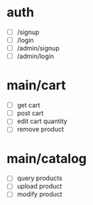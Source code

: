 # auth

- [ ] /signup
- [ ] /login
- [ ] /admin/signup
- [ ] /admin/login

# main/cart

- [ ] get cart
- [ ] post cart
- [ ] edit cart quantity
- [ ] remove product

# main/catalog

- [ ] query products
- [ ] upload product
- [ ] modify product
